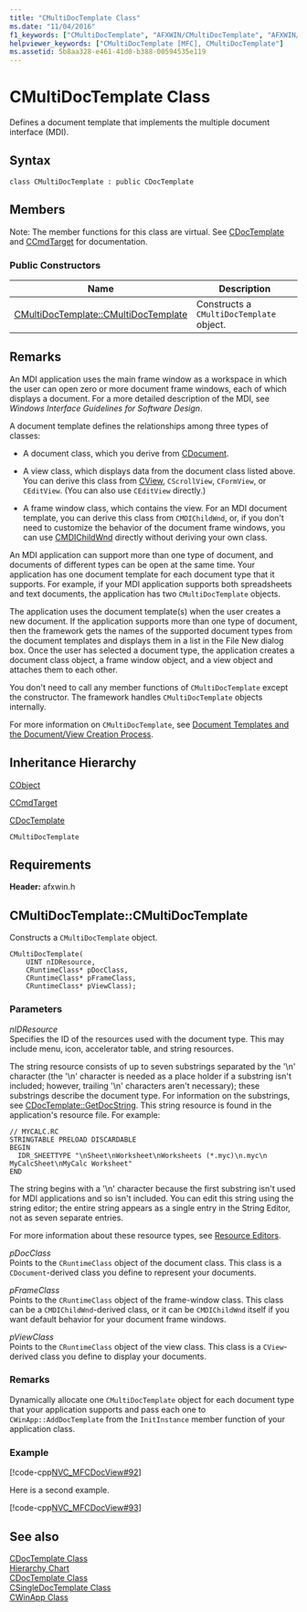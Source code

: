 ```yaml
---
title: "CMultiDocTemplate Class"
ms.date: "11/04/2016"
f1_keywords: ["CMultiDocTemplate", "AFXWIN/CMultiDocTemplate", "AFXWIN/CMultiDocTemplate::CMultiDocTemplate"]
helpviewer_keywords: ["CMultiDocTemplate [MFC], CMultiDocTemplate"]
ms.assetid: 5b8aa328-e461-41d0-b388-00594535e119
---
```

# CMultiDocTemplate Class

Defines a document template that implements the multiple document interface (MDI).

## Syntax

```
class CMultiDocTemplate : public CDocTemplate
```

## Members

Note: The member functions for this class are virtual. See [CDocTemplate](../../mfc/reference/cdoctemplate-class.md) and [CCmdTarget](../../mfc/reference/ccmdtarget-class.md) for documentation.

### Public Constructors

|Name|Description|
|----------|-----------------|
|[CMultiDocTemplate::CMultiDocTemplate](#cmultidoctemplate)|Constructs a `CMultiDocTemplate` object.|

## Remarks

An MDI application uses the main frame window as a workspace in which the user can open zero or more document frame windows, each of which displays a document. For a more detailed description of the MDI, see *Windows Interface Guidelines for Software Design*.

A document template defines the relationships among three types of classes:

- A document class, which you derive from [CDocument](../../mfc/reference/cdocument-class.md).

- A view class, which displays data from the document class listed above. You can derive this class from [CView](../../mfc/reference/cview-class.md), `CScrollView`, `CFormView`, or `CEditView`. (You can also use `CEditView` directly.)

- A frame window class, which contains the view. For an MDI document template, you can derive this class from `CMDIChildWnd`, or, if you don't need to customize the behavior of the document frame windows, you can use [CMDIChildWnd](../../mfc/reference/cmdichildwnd-class.md) directly without deriving your own class.

An MDI application can support more than one type of document, and documents of different types can be open at the same time. Your application has one document template for each document type that it supports. For example, if your MDI application supports both spreadsheets and text documents, the application has two `CMultiDocTemplate` objects.

The application uses the document template(s) when the user creates a new document. If the application supports more than one type of document, then the framework gets the names of the supported document types from the document templates and displays them in a list in the File New dialog box. Once the user has selected a document type, the application creates a document class object, a frame window object, and a view object and attaches them to each other.

You don't need to call any member functions of `CMultiDocTemplate` except the constructor. The framework handles `CMultiDocTemplate` objects internally.

For more information on `CMultiDocTemplate`, see [Document Templates and the Document/View Creation Process](../../mfc/document-templates-and-the-document-view-creation-process.md).

## Inheritance Hierarchy

[CObject](../../mfc/reference/cobject-class.md)

[CCmdTarget](../../mfc/reference/ccmdtarget-class.md)

[CDocTemplate](../../mfc/reference/cdoctemplate-class.md)

`CMultiDocTemplate`

## Requirements

**Header:** afxwin.h

## <a name="cmultidoctemplate"></a> CMultiDocTemplate::CMultiDocTemplate

Constructs a `CMultiDocTemplate` object.

```
CMultiDocTemplate(
    UINT nIDResource,
    CRuntimeClass* pDocClass,
    CRuntimeClass* pFrameClass,
    CRuntimeClass* pViewClass);
```

### Parameters

*nIDResource*<br/>
Specifies the ID of the resources used with the document type. This may include menu, icon, accelerator table, and string resources.

The string resource consists of up to seven substrings separated by the '\n' character (the '\n' character is needed as a place holder if a substring isn't included; however, trailing '\n' characters aren't necessary); these substrings describe the document type. For information on the substrings, see [CDocTemplate::GetDocString](../../mfc/reference/cdoctemplate-class.md#getdocstring). This string resource is found in the application's resource file. For example:

```RC
// MYCALC.RC
STRINGTABLE PRELOAD DISCARDABLE
BEGIN
  IDR_SHEETTYPE "\nSheet\nWorksheet\nWorksheets (*.myc)\n.myc\n MyCalcSheet\nMyCalc Worksheet"
END
```

The string begins with a '\n' character because the first substring isn't used for MDI applications and so isn't included. You can edit this string using the string editor; the entire string appears as a single entry in the String Editor, not as seven separate entries.

For more information about these resource types, see [Resource Editors](../../windows/resource-editors.md).

*pDocClass*<br/>
Points to the `CRuntimeClass` object of the document class. This class is a `CDocument`-derived class you define to represent your documents.

*pFrameClass*<br/>
Points to the `CRuntimeClass` object of the frame-window class. This class can be a `CMDIChildWnd`-derived class, or it can be `CMDIChildWnd` itself if you want default behavior for your document frame windows.

*pViewClass*<br/>
Points to the `CRuntimeClass` object of the view class. This class is a `CView`-derived class you define to display your documents.

### Remarks

Dynamically allocate one `CMultiDocTemplate` object for each document type that your application supports and pass each one to `CWinApp::AddDocTemplate` from the `InitInstance` member function of your application class.

### Example

[!code-cpp[NVC_MFCDocView#92](../../mfc/codesnippet/cpp/cmultidoctemplate-class_1.cpp)]

Here is a second example.

[!code-cpp[NVC_MFCDocView#93](../../mfc/codesnippet/cpp/cmultidoctemplate-class_2.cpp)]

## See also

[CDocTemplate Class](../../mfc/reference/cdoctemplate-class.md)<br/>
[Hierarchy Chart](../../mfc/hierarchy-chart.md)<br/>
[CDocTemplate Class](../../mfc/reference/cdoctemplate-class.md)<br/>
[CSingleDocTemplate Class](../../mfc/reference/csingledoctemplate-class.md)<br/>
[CWinApp Class](../../mfc/reference/cwinapp-class.md)
